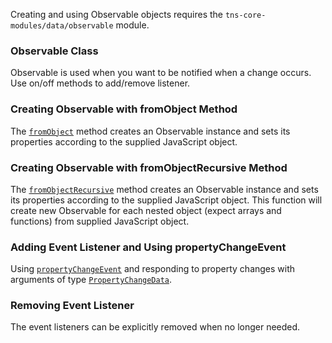 Creating and using Observable objects requires the `tns-core-modules/data/observable` module.
<snippet id='observable-basics-imports'/>

### Observable Class

Observable is used when you want to be notified when a change occurs. Use on/off methods to add/remove listener.
<snippet id='observable-class'/>
<snippet id='observable-class-xml'/>

### Creating Observable with **fromObject** Method

The [`fromObject`](https://docs.nativescript.org/api-reference/modules/_data_observable_#fromobject) method creates an Observable instance and sets its properties according to the supplied JavaScript object.
<snippet id='observable-from-object'/>

### Creating Observable with **fromObjectRecursive** Method

The [`fromObjectRecursive`](https://docs.nativescript.org/api-reference/modules/_data_observable_#fromobjectrecursive) method creates an Observable instance and sets its properties according to the supplied JavaScript object. This function will create new Observable for each nested object (expect arrays and functions) from supplied JavaScript object.
<snippet id='observable-from-object-recursive'/>

### Adding Event Listener and Using **propertyChangeEvent**

Using [`propertyChangeEvent`](https://docs.nativescript.org/api-reference/classes/_data_observable_.observable#propertychangeevent) and responding to property changes with arguments of type [`PropertyChangeData`](https://docs.nativescript.org/api-reference/interfaces/_data_observable_.propertychangedata).
<snippet id='property-change-event'/>

### Removing Event Listener

The event listeners can be explicitly removed when no longer needed.
<snippet id='property-change-event-remove-listener'/>